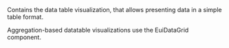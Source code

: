 Contains the data table visualization, that allows presenting data in a simple table format.

Aggregation-based datatable visualizations use the EuiDataGrid component.
